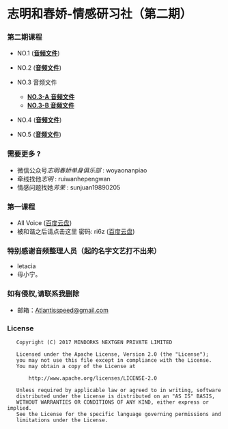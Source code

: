 # 志明和春娇-情感研习社（第二期）

### 第二期课程 
 
 - NO.1 ([**音频文件**](http://pan.baidu.com/s/1eRFlsWE))

 - NO.2 ([**音频文件**](http://pan.baidu.com/s/1i5h55Ut))
 
 - NO.3 音频文件
     - [**NO.3-A 音频文件**](http://pan.baidu.com/s/1bFtC4Y)
     - [**NO.3-B 音频文件**](http://pan.baidu.com/s/1qXQwxbA)
 
 - NO.4 ([**音频文件**](http://pan.baidu.com/s/1slc5Ogl))
 
 - NO.5 ([**音频文件**](http://pan.baidu.com/s/1pKJDlKv))


### 需要更多 ?

 - 微信公众号*志明春娇单身俱乐部* : woyaonanpiao
 - 牵线找他*志明* : ruiwanhepengwan
 - 情感问题找她*芳茉* : sunjuan19890205

### 第一课程
 - All Voice ([百度云盘](http://pan.baidu.com/s/1gfzQ1cJ))
 - 被和谐之后请点击这里 密码: ri6z ([百度云盘](http://pan.baidu.com/s/1o8FRr7O ))


### 特别感谢音频整理人员（起的名字文艺打不出来）

 - letacia
 - 毋小宁。

### 如有侵权,请联系我删除

 - 邮箱：Atlantisspeed@gmail.com

### License
```
   Copyright (C) 2017 MINDORKS NEXTGEN PRIVATE LIMITED

   Licensed under the Apache License, Version 2.0 (the "License");
   you may not use this file except in compliance with the License.
   You may obtain a copy of the License at

       http://www.apache.org/licenses/LICENSE-2.0

   Unless required by applicable law or agreed to in writing, software
   distributed under the License is distributed on an "AS IS" BASIS,
   WITHOUT WARRANTIES OR CONDITIONS OF ANY KIND, either express or implied.
   See the License for the specific language governing permissions and
   limitations under the License.
```
